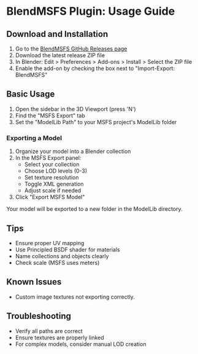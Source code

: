 # BlendMSFS Plugin: Usage Guide

## Download and Installation

1. Go to the [BlendMSFS GitHub Releases page](https://github.com/AussieScorcher/BlendMSFS/releases) 
2. Download the latest release ZIP file
3. In Blender: Edit > Preferences > Add-ons > Install > Select the ZIP file
4. Enable the add-on by checking the box next to "Import-Export: BlendMSFS"

## Basic Usage

1. Open the sidebar in the 3D Viewport (press 'N')
2. Find the "MSFS Export" tab
3. Set the "ModelLib Path" to your MSFS project's ModelLib folder

### Exporting a Model

1. Organize your model into a Blender collection
2. In the MSFS Export panel:
   - Select your collection
   - Choose LOD levels (0-3)
   - Set texture resolution
   - Toggle XML generation
   - Adjust scale if needed
3. Click "Export MSFS Model"

Your model will be exported to a new folder in the ModelLib directory.

## Tips

- Ensure proper UV mapping
- Use Principled BSDF shader for materials
- Name collections and objects clearly
- Check scale (MSFS uses meters)

## Known Issues

- Custom image textures not exporting correctly.

## Troubleshooting

- Verify all paths are correct
- Ensure textures are properly linked
- For complex models, consider manual LOD creation
